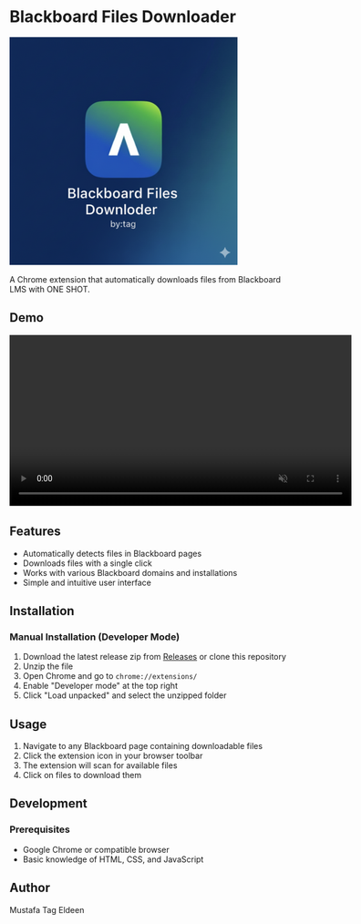 # Blackboard Files Downloader

![Blackboard Files Downloader Logo](logo.png)

A Chrome extension that automatically downloads files from Blackboard LMS with ONE SHOT.

## Demo

<video width="600" autoplay loop muted playsinline>
  <source src="animation.webm" type="video/webm">
  <source src="animation.mp4" type="video/mp4">
  Your browser does not support the video tag. View the <a href="optimized.gif">optimized GIF</a> instead.
</video>

## Features

- Automatically detects files in Blackboard pages
- Downloads files with a single click
- Works with various Blackboard domains and installations
- Simple and intuitive user interface

## Installation

### Manual Installation (Developer Mode)

1. Download the latest release zip from [Releases](https://github.com/TAGOOZ/blackboard-downloader/releases) or clone this repository
2. Unzip the file
3. Open Chrome and go to `chrome://extensions/`
4. Enable "Developer mode" at the top right
5. Click "Load unpacked" and select the unzipped folder

## Usage

1. Navigate to any Blackboard page containing downloadable files
2. Click the extension icon in your browser toolbar
3. The extension will scan for available files
4. Click on files to download them

## Development

### Prerequisites

- Google Chrome or compatible browser
- Basic knowledge of HTML, CSS, and JavaScript

## Author

Mustafa Tag Eldeen
